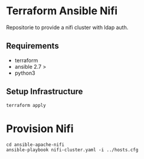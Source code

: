 # Terraform Ansible Nifi
Repositorie to provide a nifi cluster with ldap auth.
## Requirements
- terraform 
- ansible 2.7 > 
- python3
## Setup Infrastructure
```
terraform apply
```
# Provision Nifi
```
cd ansible-apache-nifi
ansible-playbook nifi-cluster.yaml -i ../hosts.cfg
```